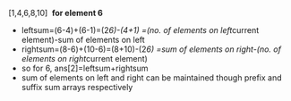 [1,4,6,8,10]
​
**for element 6**
* leftsum=(6-4)+(6-1)=(2*6)-(4+1)
=(no. of elements on left*current element)-sum of elements on left
* rightsum=(8-6)+(10-6)=(8+10)-(2*6)
=sum of elements on right-(no. of elements on right*current element)
* so for 6,  ans[2]=leftsum+rightsum
* sum of elements on left and right can be maintained though prefix and suffix sum arrays
respectively